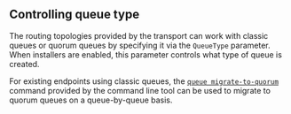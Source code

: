 ## Controlling queue type

The routing topologies provided by the transport can work with classic queues or quorum queues by specifying it via the `QueueType` parameter. When installers are enabled, this parameter controls what type of queue is created.

For existing endpoints using classic queues, the [`queue migrate-to-quorum`](operations-scripting.md#operational-scripting-rabbitmq-transport-queue-migrate-to-quorum) command provided by the command line tool can be used to migrate to quorum queues on a queue-by-queue basis.